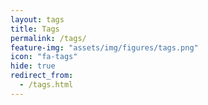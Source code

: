```yaml
---
layout: tags
title: Tags
permalink: /tags/
feature-img: "assets/img/figures/tags.png"
icon: "fa-tags"
hide: true
redirect_from:
  - /tags.html
---
```


